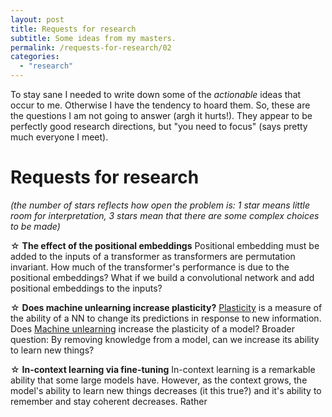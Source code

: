 ```yaml
---
layout: post
title: Requests for research
subtitle: Some ideas from my masters.
permalink: /requests-for-research/02
categories: 
  - "research"
---
```


To stay sane I needed to write down some of the _actionable_ ideas that occur to me.
Otherwise I have the tendency to hoard them.
So, these are the questions I am not going to answer (argh it hurts!).
They appear to be perfectly good research directions, but "you need to focus" (says pretty much everyone I meet).

# Requests for research

_(the number of stars reflects how open the problem is: 1 star means little room for interpretation, 3 stars mean that there are some complex choices to be made)_

&#9734; __The effect of the positional embeddings__
Positional embedding must be added to the inputs of a transformer as transformers are permutation invariant. How much of the transformer's performance is due to the positional embeddings? 
What if we build a convolutional network and add positional embeddings to the inputs?

&#9734; __Does machine unlearning increase plasticity?__
[Plasticity](https://arxiv.org/abs/2303.01486) is a measure of the ability of a NN to change its predictions in response to new information. Does [Machine unlearning](https://arxiv.org/abs/1912.03817) increase the plasticity of a model?
Broader question: By removing knowledge from a model, can we increase its ability to learn new things?

&#9734; __In-context learning via fine-tuning__
In-context learning is a remarkable ability that some large models have. However, as the context grows, the model's ability to learn new things decreases (it this true?) and it's ability to remember and stay coherent decreases. 
Rather 